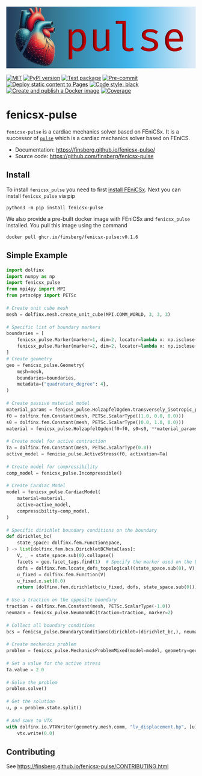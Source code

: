 ![_](docs/pulse-logo.png)

[![MIT](https://img.shields.io/github/license/finsberg/fenicsx-pulse)](https://github.com/finsberg/fenicsx-pulse/blob/main/LICENSE)
[![PyPI version](https://badge.fury.io/py/fenicsx-pulse.svg)](https://pypi.org/project/fenicsx_pulse/)
[![Test package](https://github.com/finsberg/fenicsx-pulse/actions/workflows/test_package_coverage.yml/badge.svg)](https://github.com/finsberg/fenicsx-pulse/actions/workflows/test_package_coverage.yml)
[![Pre-commit](https://github.com/finsberg/fenicsx-pulse/actions/workflows/pre-commit.yml/badge.svg)](https://github.com/finsberg/fenicsx-pulse/actions/workflows/pre-commit.yml)
[![Deploy static content to Pages](https://github.com/finsberg/fenicsx-pulse/actions/workflows/build_docs.yml/badge.svg)](https://github.com/finsberg/fenicsx-pulse/actions/workflows/build_docs.yml)
[![Code style: black](https://img.shields.io/badge/code%20style-black-000000.svg)](https://github.com/psf/black)
[![Create and publish a Docker image](https://github.com/finsberg/fenicsx-pulse/actions/workflows/docker-image.yml/badge.svg)](https://github.com/finsberg/fenicsx-pulse/pkgs/container/fenicsx_pulse)
[![Coverage](https://img.shields.io/endpoint?url=https://gist.githubusercontent.com/finsberg/a7290de789564f03eb6b1ee122fce423/raw/fenicsx-pulse-coverage.json)](https://img.shields.io/endpoint?url=https://gist.githubusercontent.com/finsberg/a7290de789564f03eb6b1ee122fce423/raw/fenicsx-pulse-coverage.json)

# fenicsx-pulse

`fenicsx-pulse` is a cardiac mechanics solver based on FEniCSx. It is a successor of [`pulse`](https://github.com/finsberg/pulse) which is a cardiac mechanics solver based on FEniCS.

* Documentation: https://finsberg.github.io/fenicsx-pulse/
* Source code: https://github.com/finsberg/fenicsx-pulse

## Install

To install `fenicsx_pulse` you need to first [install FEniCSx](https://github.com/FEniCS/dolfinx#installation). Next you can install `fenicsx_pulse` via pip
```
python3 -m pip install fenicsx-pulse
```
We also provide a pre-built docker image with FEniCSx and `fenicsx_pulse` installed. You pull this image using the command
```
docker pull ghcr.io/finsberg/fenicsx-pulse:v0.1.6
```

## Simple Example

```python
import dolfinx
import numpy as np
import fenicsx_pulse
from mpi4py import MPI
from petsc4py import PETSc

# Create unit cube mesh
mesh = dolfinx.mesh.create_unit_cube(MPI.COMM_WORLD, 3, 3, 3)

# Specific list of boundary markers
boundaries = [
    fenicsx_pulse.Marker(marker=1, dim=2, locator=lambda x: np.isclose(x[0], 0)),
    fenicsx_pulse.Marker(marker=2, dim=2, locator=lambda x: np.isclose(x[0], 1)),
]
# Create geometry
geo = fenicsx_pulse.Geometry(
    mesh=mesh,
    boundaries=boundaries,
    metadata={"quadrature_degree": 4},
)

# Create passive material model
material_params = fenicsx_pulse.HolzapfelOgden.transversely_isotropic_parameters()
f0 = dolfinx.fem.Constant(mesh, PETSc.ScalarType((1.0, 0.0, 0.0)))
s0 = dolfinx.fem.Constant(mesh, PETSc.ScalarType((0.0, 1.0, 0.0)))
material = fenicsx_pulse.HolzapfelOgden(f0=f0, s0=s0, **material_params)

# Create model for active contraction
Ta = dolfinx.fem.Constant(mesh, PETSc.ScalarType(0.0))
active_model = fenicsx_pulse.ActiveStress(f0, activation=Ta)

# Create model for compressibility
comp_model = fenicsx_pulse.Incompressible()

# Create Cardiac Model
model = fenicsx_pulse.CardiacModel(
    material=material,
    active=active_model,
    compressibility=comp_model,
)

# Specific dirichlet boundary conditions on the boundary
def dirichlet_bc(
    state_space: dolfinx.fem.FunctionSpace,
) -> list[dolfinx.fem.bcs.DirichletBCMetaClass]:
    V, _ = state_space.sub(0).collapse()
    facets = geo.facet_tags.find(1)  # Specify the marker used on the boundary
    dofs = dolfinx.fem.locate_dofs_topological((state_space.sub(0), V), 2, facets)
    u_fixed = dolfinx.fem.Function(V)
    u_fixed.x.set(0.0)
    return [dolfinx.fem.dirichletbc(u_fixed, dofs, state_space.sub(0))]

# Use a traction on the opposite boundary
traction = dolfinx.fem.Constant(mesh, PETSc.ScalarType(-1.0))
neumann = fenicsx_pulse.NeumannBC(traction=traction, marker=2)

# Collect all boundary conditions
bcs = fenicsx_pulse.BoundaryConditions(dirichlet=(dirichlet_bc,), neumann=(neumann,))

# Create mechanics problem
problem = fenicsx_pulse.MechanicsProblemMixed(model=model, geometry=geo, bcs=bcs)

# Set a value for the active stress
Ta.value = 2.0

# Solve the problem
problem.solve()

# Get the solution
u, p = problem.state.split()

# And save to VTX
with dolfinx.io.VTXWriter(geometry.mesh.comm, "lv_displacement.bp", [u], engine="BP4")as vtx:
    vtx.write(0.0)
```


## Contributing
See https://finsberg.github.io/fenicsx-pulse/CONTRIBUTING.html
